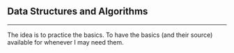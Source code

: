 ## Data Structures and Algorithms
---
The idea is to practice the basics. To have the basics (and their source) available for whenever I may need them.

